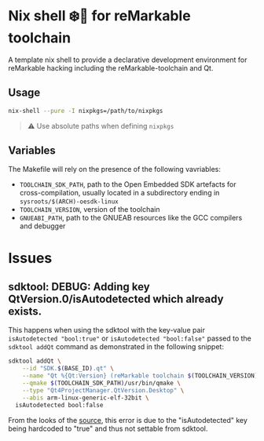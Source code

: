 # Nix shell ❄️🐚 for reMarkable toolchain

A template nix shell to provide a declarative development environment for
reMarkable hacking including the reMarkable-toolchain and Qt.

## Usage

```bash
nix-shell --pure -I nixpkgs=/path/to/nixpkgs
```

<!-- TODO: Add example of GitHub nixpkgs endpoint -->

> :warning: Use absolute paths when defining `nixpkgs`

## Variables

The Makefile will rely on the presence of the following vavriables:

- `TOOLCHAIN_SDK_PATH`, path to the Open Embedded SDK artefacts for
  cross-compilation, usually located in a subdirectory ending in
  `sysroots/$(ARCH)-oesdk-linux`
- `TOOLCHAIN_VERSION`, version of the toolchain
- `GNUEABI_PATH`, path to the GNUEAB resources like the GCC compilers and
  debugger

# Issues

## sdktool: DEBUG: Adding key QtVersion.0/isAutodetected which already exists.

This happens when using the sdktool with the key-value pair `isAutodetected
"bool:true"` or `isAutodetected "bool:false"` passed to the `sdktool addQt`
command as demonstrated in the following snippet:

```bash
sdktool addQt \
	--id "SDK.$(BASE_ID).qt" \
	--name "Qt %{Qt:Version} (reMarkable toolchain $(TOOLCHAIN_VERSION))" \
	--qmake $(TOOLCHAIN_SDK_PATH)/usr/bin/qmake \
	--type "Qt4ProjectManager.QtVersion.Desktop" \
	--abis arm-linux-generic-elf-32bit \
  isAutodetected bool:false
```

From the looks of the [source][git-qtcreator-isautodetected], this error is due
to the "isAutodetected" key being hardcoded to "true" and thus not settable
from sdktool.

[sdktool-bug]: https://bugreports.qt.io/browse/QTCREATORBUG-12707
[sdktool-example]: https://code.qt.io/cgit/yocto/meta-boot2qt.git/tree/meta-boot2qt/files/configure-qtcreator.sh

[git-qtcreator]: https://code.qt.io/cgit/qt-creator/qt-creator.git/about/
[git-qtcreator-isautodetected]: https://code.qt.io/cgit/qt-creator/qt-creator.git/tree/src/tools/sdktool/addqtoperation.cpp?h=4.11#n306

[arm-abi]: https://stackoverflow.com/questions/8060174/what-are-the-purposes-of-the-arm-abi-and-eabi

